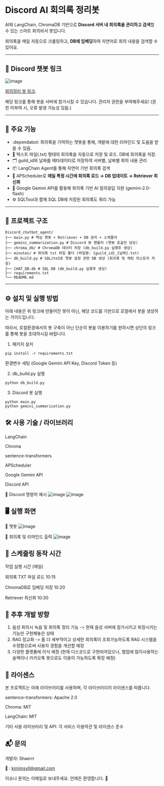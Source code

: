 #  Discord AI 회의록 정리봇

AI와 LangChain, ChromaDB 기반으로 **Discord 서버 내 회의록을 관리하고 검색**할 수 있는 스마트 회의비서 봇입니다. 

회의록을 매일 자동으로 크롤링하고, **DB에 임베딩**하여 자연어로 회의 내용을 검색할 수 있어요.

---
## 💬 Discord 챗봇 링크

![image](https://github.com/user-attachments/assets/d8d1350b-0d5d-4ba7-8e7f-b3d9d8f04353)



[회의정리 봇 링크](https://discord.com/oauth2/authorize?client_id=1359414076299804673&permissions=8&integration_type=0&scope=bot).


해당 링크를 통해 봇을 서버에 참가시킬 수 있습니다.
관리자 권한을 부여해주세요! (권한 미부여 시, 오류 발생 가능성 있음.)

---

## 📌 주요 기능

- :dependabot: 회의록을 기억하는 챗봇을 통해, 개발에 대한 리마인드 및 도움을 받을 수 있음.
- 📝 텍스트 파일(.txt) 형태의 회의록을 자동으로 저장 및 로드. DB에 회의록을 저장.
- 🗂️ guild_id와 날짜를 메타데이터로 저장하여 서버별, 날짜별 회의 내용 관리
- 📦 LangChain Agent를 통해 자연어 기반 회의록 검색
- 📅 APScheduler로 **매일 특정 시간에 회의록 로드 → DB 업데이트 → Retriever 최신화**
- 💬 Google Gemini API를 활용해 회의록 기반 AI 질의응답 지원 (gemini-2.0-flash)
- ⚙️ SQLTool과 함께 SQL DB에 저장된 회의록도 쿼리 가능

---

## 📐 프로젝트 구조

```
Discord_chatbot_agent/ 
├── main.py # 핵심 챗봇 + Retriever + DB 관리 + 스케줄러
├── gemini_summarization.py # Discord 봇 핸들러 (챗봇 호출만 담당)
├── chroma_db/ # ChromaDB 데이터 저장 (db_build.py 실행후 생성)
├── minutes/ # 회의록 txt 파일 폴더 (파일명: {guild_id}_{날짜}.txt)
├── db_build.py # SQLite3로 챗봇 설정 관련 DB 생성 (회의록 및 채팅 히스토리 저장)
├── CHAT_DB.db # SQL DB (db_build.py 실행후 생성)
├── requirements.txt
└── README.md
```


---

## ⚙️ 설치 및 실행 방법 

아래 내용은 위 링크에 만들어진 봇이 아닌,
해당 코드를 기반으로 로컬에서 봇을 생성하는 가이드입니다.

따라서, 로컬환경에서의 봇 구축이 아닌
단순히 봇을 이용하기를 원하시면 상단의 링크를 통해 봇을 초대하시길 바랍니다.

1. 패키지 설치  
```
pip install -r requirements.txt
```

환경변수 세팅 (Google Gemini API Key, Discord Token 등) 

2. db_build.py 실행
```
python db_build.py
```
3. Discord 봇 실행

```
python main.py
python gemini_summarization.py
```

🛠️ 사용 기술 / 라이브러리
---
LangChain

Chroma

sentence-transformers

APScheduler

Google Gemini API

Discord API

💬 Discord 명령어 예시
![image](https://github.com/user-attachments/assets/ddcdabe8-61ca-4cdf-802e-759aa16481dc)
![image](https://github.com/user-attachments/assets/d58ce7b9-db82-419a-bcc8-a99d1b93d96e)


🖥️ 실행 화면
---

📌 챗봇
![image](https://github.com/user-attachments/assets/ebee1bc6-9fd7-4b22-8ff3-b32e93ba2db8)


📌 회의록 및 리마인드 출력
![image](https://github.com/user-attachments/assets/146bbabd-a126-47f9-ae8a-08639272af49)



📅 스케줄링 동작 시간
---
작업 실행 시간 (매일)

회의록 TXT 파일 로드	10:15

ChromaDB로 임베딩 저장	10:20

Retriever 최신화	10:30


🧰 추후 개발 방향
---
1. 음성 회의시 녹음 및 회의록 정리 기능  -> 현재 음성 서버에 참가시키고 퇴장시키는 기능만 구현해놓은 상태
2. RAG 정교화 -> 좀 더 세부적이고 상세한 회의록이 조회가능하도록 RAG 시스템을 수정함으로써 사용자 경험을 개선할 예정
3. 다양한 플랫폼에 이식 예정 (현재 디스코드로 구현되어있으나, 협업에 많이사용하는 슬랙이나 카카오톡 봇으로도 이용이 가능하도록 확장 예정)



📃 라이센스
---
본 프로젝트는 아래 라이브러리를 사용하며, 각 라이브러리의 라이센스를 따릅니다.

sentence-transformers: Apache 2.0

Chroma: MIT

LangChain: MIT

기타 사용 라이브러리 및 API: 각 서비스 이용약관 및 라이센스 준수

📬 문의
---
개발자: Shaerrr

📧 : kimjinsyll@gmail.com

이슈나 문의는 이메일로 보내주세요. 언제든 환영합니다. 🙌 
